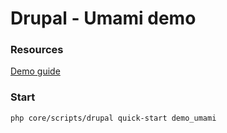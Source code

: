 # Drupal - Umami demo

### Resources
[Demo guide](https://www.drupal.org/docs/official_docs/en/_evaluator_guide.html)

### Start
```
php core/scripts/drupal quick-start demo_umami
```
